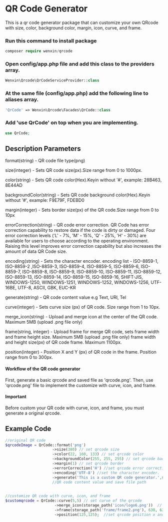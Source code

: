 # QR Code Generator

This is a qr code generator package that can customize your own QRcode with size, color, background color, margin, icon, curve, and frame.

### Run this command to install package
```php
composer require wenxin/qrcode
```

### Open config/app.php file and add this class to the providers array.
```php
Wenxin\Qrcode\QrCodeServiceProvider::class
```

### At the same file (config/app.php) add the following line to aliases array. 
```php
'QrCode' => Wenxin\Qrcode\Facades\QrCode::class
```
### Add 'use QrCode' on top when you are implementing.
```php
use QrCode;
```
## Description Parameters
format(string) - QR code file type(png)

size(integer) - Sets QR code size(px).Size range from 0 to 1000px.

color(string) - Sets QR code color(Hex).Keyin without '#', example: 28B463, 8E44AD  

backgroundColor(string) - Sets QR code background color(Hex).Keyin without '#', example: F9E79F, FDEBD0

margin(integer) - Sets border size(px) of the QR code.Size range from 0 to 10px

errorCorrection(string) - QR code error correction. QR Code has error correction capability to restore data if the code is dirty or damaged. Four error correction levels ('L' - 7%, 'M' - 15%, 'Q' - 25%, 'H' - 30%) are available for users to choose according to the operating environment. Raising this level improves error correction capability but also increases the amount of data QR Code size.

encoding(string) - Sets the character encoder.
encoding list - ISO-8859-1, ISO-8859-2 ,ISO-8859-3, ISO-8859-4, ISO-8859-5, ISO-8859-6, ISO-8859-7, ISO-8859-8, ISO-8859-9, ISO-8859-10, ISO-8859-11, ISO-8859-12, ISO-8859-13, ISO-8859-14, ISO-8859-15, ISO-8859-16, SHIFT-JIS, WINDOWS-1250, WINDOWS-1251, WINDOWS-1252, WINDOWS-1256, UTF-16BE, UTF-8, ASCII, GBK, EUC-KR

generate(string) - QR code content value e.g Text, URl, Tel

curve(integer) - Sets curve size (px) of QR code. Size range from 1 to 10px.

merge_icon(string) - Upload and merge icon at the center of the QR code. Maximum 5MB (upload .png file only)

frame(string, integer) - Upload frame for merge QR code, sets frame width and frame height size. Maximum 5MB (upload .png file only) frame width and height size(px) of QR code frame. Maximum 1100px.

position(integer) -  Position X and Y (px) of QR code in the frame. Position range from 0 to 300px.
 
#### Workflow of the QR code generator
First, generate a basic qrcode and saved file as 'qrcode.png'.
Then, use 'qrcode.png' file to implement the customize with curve, icon, and frame.

#### Important
Before custom your QR code with curve, icon, and frame, you must generate a original qrcode.

## Example Code
```php
//original QR code
$qrcodeImage = QrCode::format('png')      
                     ->size(380) // set qrcode size                                                                   
                     ->color(22, 160, 133) // set qrcode color
                     ->backgroundColor(255, 255, 255) // set qrcode background color                              
                     ->margin(1) // set qrcode border                       
                     ->errorCorrection('H') //set qrcode error correction  
                     ->encoding('UTF-8') //set the character encoder.                           
                     ->generate('This is a custom QR code generator.',storage_path('app/qrcode.png'));
                     //QR code content value and save file path
                     
                                                                
//customize QR code with curve, icon, and frame       
$customqrcode = QrCode::curve(5,5) // set curve of the qrcode
                      ->merge_icon(storage_path('icon/logo6.png'))  // merge icon at the center of the qrcode
                      ->frame(storage_path('frame/frame2.png'), 630, 630) //frame file ,frame width and height  
                      ->position(125,125);  //set qrcode position x and y in the frame                                       
        

```




